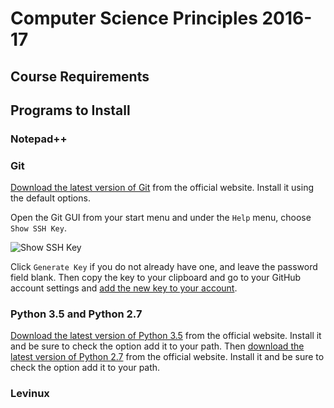 # Computer Science Principles 2016-17

## Course Requirements

## Programs to Install

### Notepad++

### Git

[Download the latest version of Git](https://git-scm.com/) from the official website. Install it using the default options.

Open the Git GUI from your start menu and under the `Help` menu, choose `Show SSH Key`.

![Show SSH Key](http://i.imgur.com/5G9yf10.png)

Click `Generate Key` if you do not already have one, and leave the password field blank. Then copy the key to your clipboard and go to your GitHub account settings and [add the new key to your account](https://help.github.com/articles/adding-a-new-ssh-key-to-your-github-account/).

### Python 3.5 and Python 2.7

[Download the latest version of Python 3.5](https://www.python.org/downloads/) from the official website. Install it and be sure to check the option add it to your path. Then [download the latest version of Python 2.7](https://www.python.org/downloads/) from the official website. Install it and be sure to check the option add it to your path.

### Levinux

